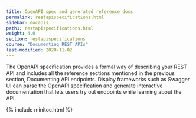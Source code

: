 ```yaml
---
title: OpenAPI spec and generated reference docs
permalink: restapispecifications.html
sidebar: docapis
path1: restapispecifications.html
weight: 4.0
section: restapispecifications
course: "Documenting REST APIs"
last-modified: 2020-11-02
---
```


The OpenAPI specification provides a formal way of describing your REST API and includes all the reference sections mentioned in the previous section, Documenting API endpoints. Display frameworks such as Swagger UI can parse the OpenAPI specification and generate interactive documentation that lets users try out endpoints while learning about the API.

{% include minitoc.html %}

